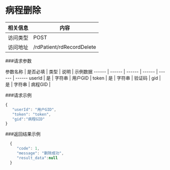 # 病程删除
 相关信息 | 内容
 ------ | ------
 访问类型 | POST
 访问地址 | /rdPatient/rdRecordDelete

###请求参数

 参数名称 | 是否必填 | 类型 | 说明 | 示例数据
 ------ | ------ | ------ | ------ | ------ | ------
 userId | 是 | 字符串 | 用户GID | 
 token | 是 | 字符串 | 验证码 | 
 gid | 是 | 字符串 | 病程GID | 

###请求示例
```javascript
{
   "userId": "用户GID",
   "token": "token",
   "gid":"病程GID"
}
```

###返回结果示例

```javascript
  {
     "code": 1,
     "message": "删除成功",
     "result_data":null
  }



```
